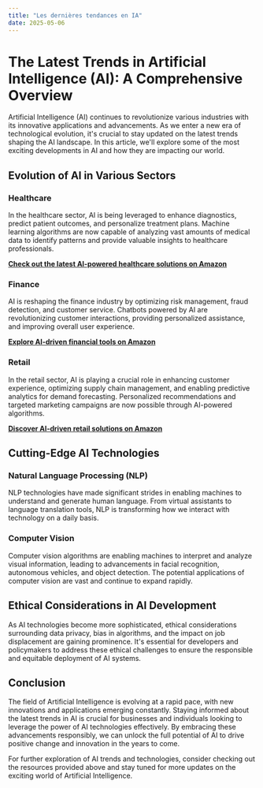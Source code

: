 ```yaml
---
title: "Les dernières tendances en IA"
date: 2025-05-06
---
```


# The Latest Trends in Artificial Intelligence (AI): A Comprehensive Overview

Artificial Intelligence (AI) continues to revolutionize various industries with its innovative applications and advancements. As we enter a new era of technological evolution, it's crucial to stay updated on the latest trends shaping the AI landscape. In this article, we'll explore some of the most exciting developments in AI and how they are impacting our world.

## Evolution of AI in Various Sectors

### Healthcare
In the healthcare sector, AI is being leveraged to enhance diagnostics, predict patient outcomes, and personalize treatment plans. Machine learning algorithms are now capable of analyzing vast amounts of medical data to identify patterns and provide valuable insights to healthcare professionals.

**[Check out the latest AI-powered healthcare solutions on Amazon](https://www.amazon.fr/amazonprime?_encoding=UTF8&primeCampaignId=prime_assoc_ft&tag=zenzen0d-21France)**

### Finance
AI is reshaping the finance industry by optimizing risk management, fraud detection, and customer service. Chatbots powered by AI are revolutionizing customer interactions, providing personalized assistance, and improving overall user experience.

**[Explore AI-driven financial tools on Amazon](https://www.amazon.fr/kindle-dbs/hz/signup?tag=zenzen0d-21France)**

### Retail
In the retail sector, AI is playing a crucial role in enhancing customer experience, optimizing supply chain management, and enabling predictive analytics for demand forecasting. Personalized recommendations and targeted marketing campaigns are now possible through AI-powered algorithms.

**[Discover AI-driven retail solutions on Amazon](https://www.amazon.fr/tbyb/huc?tag=zenzen0d-21France)**

## Cutting-Edge AI Technologies

### Natural Language Processing (NLP)
NLP technologies have made significant strides in enabling machines to understand and generate human language. From virtual assistants to language translation tools, NLP is transforming how we interact with technology on a daily basis.

### Computer Vision
Computer vision algorithms are enabling machines to interpret and analyze visual information, leading to advancements in facial recognition, autonomous vehicles, and object detection. The potential applications of computer vision are vast and continue to expand rapidly.

## Ethical Considerations in AI Development

As AI technologies become more sophisticated, ethical considerations surrounding data privacy, bias in algorithms, and the impact on job displacement are gaining prominence. It's essential for developers and policymakers to address these ethical challenges to ensure the responsible and equitable deployment of AI systems.

## Conclusion

The field of Artificial Intelligence is evolving at a rapid pace, with new innovations and applications emerging constantly. Staying informed about the latest trends in AI is crucial for businesses and individuals looking to leverage the power of AI technologies effectively. By embracing these advancements responsibly, we can unlock the full potential of AI to drive positive change and innovation in the years to come.

For further exploration of AI trends and technologies, consider checking out the resources provided above and stay tuned for more updates on the exciting world of Artificial Intelligence.